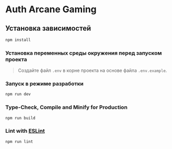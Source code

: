 # Auth Arcane Gaming

## Установка зависимостей
```sh
npm install
```

### Установка переменных среды окружения перед запуском проекта
>Создайте файл `.env` в корне проекта на основе файла `.env.example`.

### Запуск в режиме разработки
```sh
npm run dev
```

### Type-Check, Compile and Minify for Production
```sh
npm run build
```

### Lint with [ESLint](https://eslint.org/)
```sh
npm run lint
```
